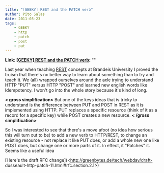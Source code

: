 ```yaml
---
title: "[GEEKY] REST and the PATCH verb"
author: Pito Salas
date: 2011-05-23
tags:
    - GEEKY
    - http
    - patch
    - post
    - put
---
```


**Link: [[GEEKY] REST and the PATCH verb](None):** ""

Last year when teaching [REST](<http://www.packetizer.com/ws/rest.html>)
concepts at Brandeis University I proved the truism that there's no better way
to learn about something than to try and teach it. We (all) wrapped ourselves
around the axle trying to understand HTTP "PUT" versus HTTP "POST" and learned
new english words like Idempotency. I won't go into the whole story because
it's kind of long.

**< gross simplification>** But one of the keys ideas that is tricky to
understand is the difference between PUT and POST in REST as it is implemented
using HTTP. PUT replaces a specific resource (think of it as a record for a
specific key) while POST creates a new resource. **< /gross simplification>**

So I was interested to see that there's a move afoot (no idea how serious this
will turn out to be) to add a new verb to HTTP/REST, to change an existing
resource - not replace it like PUT does, or add a whole new one like POST
does, but change one or more parts of it. In effect, it "Patches" it. Seems
like a useful idea

[Here's the draft RFC change](<http://greenbytes.de/tech/webdav/draft-
dusseault-http-patch-11.html#rfc.section.2.1>)


